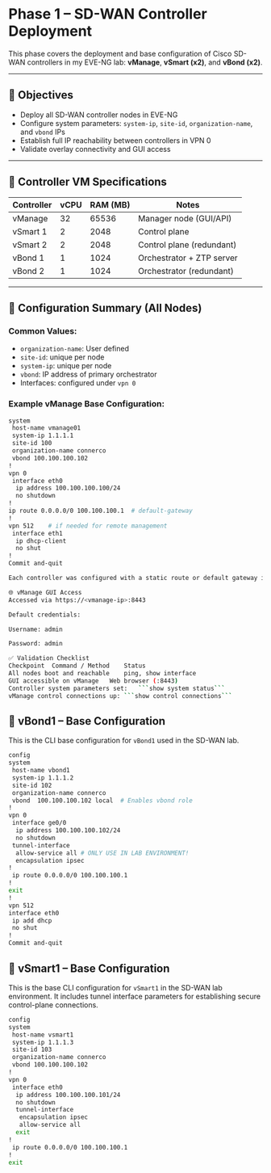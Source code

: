 # Phase 1 – SD-WAN Controller Deployment

This phase covers the deployment and base configuration of Cisco SD-WAN controllers in my EVE-NG lab: **vManage**, **vSmart (x2)**, and **vBond (x2)**.

---

## 🎯 Objectives

- Deploy all SD-WAN controller nodes in EVE-NG
- Configure system parameters: `system-ip`, `site-id`, `organization-name`, and `vbond` IPs
- Establish full IP reachability between controllers in VPN 0
- Validate overlay connectivity and GUI access

---

## 🧱 Controller VM Specifications

| Controller | vCPU | RAM (MB) | Notes |
|------------|------|----------|-------|
| vManage    | 32   | 65536    | Manager node (GUI/API)
| vSmart 1   | 2    | 2048     | Control plane
| vSmart 2   | 2    | 2048     | Control plane (redundant)
| vBond 1    | 1    | 1024     | Orchestrator + ZTP server
| vBond 2    | 1    | 1024     | Orchestrator (redundant)

---

## 🔧 Configuration Summary (All Nodes)

### Common Values:
- `organization-name`: User defined
- `site-id`: unique per node
- `system-ip`: unique per node
- `vbond`: IP address of primary orchestrator
- Interfaces: configured under `vpn 0`

### Example vManage Base Configuration:
```bash
system
 host-name vmanage01
 system-ip 1.1.1.1
 site-id 100
 organization-name connerco
 vbond 100.100.100.102
!
vpn 0
 interface eth0
  ip address 100.100.100.100/24
  no shutdown
!
ip route 0.0.0.0/0 100.100.100.1  # default-gateway
!
vpn 512    # if needed for remote management
 interface eth1
  ip dhcp-client
  no shut
!
Commit and-quit

Each controller was configured with a static route or default gateway in VPN 0 to ensure full reachability between all nodes.

🌐 vManage GUI Access
Accessed via https://<vmanage-ip>:8443

Default credentials:

Username: admin

Password: admin

✅ Validation Checklist
Checkpoint	Command / Method	Status
All nodes boot and reachable	ping, show interface	
GUI accessible on vManage	Web browser (:8443)	
Controller system parameters set:	```show system status```
vManage control connections up:	```show control connections```	
```

## 🔧 vBond1 – Base Configuration

This is the CLI base configuration for `vBond1` used in the SD-WAN lab.

```bash
config
system
 host-name vbond1
 system-ip 1.1.1.2
 site-id 102
 organization-name connerco
 vbond  100.100.100.102 local  # Enables vbond role
!
vpn 0
 interface ge0/0
  ip address 100.100.100.102/24
  no shutdown
 tunnel-interface
  allow-service all # ONLY USE IN LAB ENVIRONMENT!
  encapsulation ipsec
!
 ip route 0.0.0.0/0 100.100.100.1
!
exit
!
vpn 512
interface eth0
 ip add dhcp
 no shut
!
Commit and-quit
```
## 🔧 vSmart1 – Base Configuration

This is the base CLI configuration for `vSmart1` in the SD-WAN lab environment. It includes tunnel interface parameters for establishing secure control-plane connections.

```bash
config
system
 host-name vsmart1
 system-ip 1.1.1.3
 site-id 103
 organization-name connerco
 vbond 100.100.100.102
!
vpn 0
 interface eth0
  ip address 100.100.100.101/24
  no shutdown
  tunnel-interface
   encapsulation ipsec
   allow-service all
  exit
!
 ip route 0.0.0.0/0 100.100.100.1
!
exit


